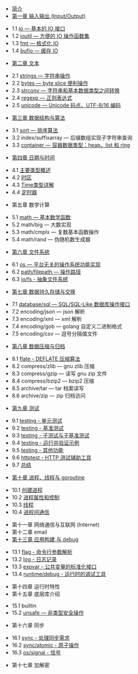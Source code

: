 * [简介](README.md)
* [第一章 输入输出 (Input/Output)](chapter01/01.0.md)
 - 1.1 [io — 基本的 IO 接口](chapter01/01.1.md)
 - 1.2 [ioutil — 方便的 IO 操作函数集](chapter01/01.2.md)
 - 1.3 [fmt — 格式化 IO](chapter01/01.3.md)
 - 1.4 [bufio — 缓存 IO](chapter01/01.4.md)
* [第二章 文本](chapter02/02.0.md)
 - 2.1 [strings — 字符串操作](chapter02/02.1.md)
 - 2.2 [bytes — byte slice 便利操作](chapter02/02.2.md)
 - 2.3 [strconv — 字符串和基本数据类型之间转换](chapter02/02.3.md)
 - 2.4 [regexp — 正则表达式](chapter02/02.4.md)
 - 2.5 [unicode — Unicode 码点、UTF-8/16 编码](chapter02/02.5.md)
* [第三章 数据结构与算法](chapter03/03.0.md)
 - 3.1 [sort — 排序算法](chapter03/03.1.md)
 - 3.2 index/suffixarray — 后缀数组实现子字符串查询
 - 3.3 [container — 容器数据类型：heap、list 和 ring](chapter03/03.3.md)
* [第四章 日期与时间](chapter04/04.0.md)
 - 4.1 [主要类型概述](chapter04/04.1.md)
 - 4.2 [时区](chapter04/04.2.md)
 - 4.3 [Time类型详解](chapter04/04.3.md)
 - 4.4 [定时器](chapter04/04.4.md)
* 第五章 数学计算
 - 5.1 [math — 基本数学函数](chapter05/05.1.md)
 - 5.2 math/big — 大数实现
 - 5.3 math/cmplx — 复数基本函数操作
 - 5.4 math/rand — 伪随机数生成器
* [第六章 文件系统](chapter06/06.0.md)
 - 6.1 [os — 平台无关的操作系统功能实现](chapter06/06.1.md)
 - 6.2 [path/filepath — 操作路径](chapter06/06.2.md)
 - 6.3 [io/fs - 抽象文件系统](chapter06/06.3.md)
* [第七章 数据持久存储与交换](chapter07/07.0.md)
 - 7.1 [database/sql — SQL/SQL-Like 数据库操作接口](chapter07/07.1.md)
 - 7.2 encoding/json — json 解析
 - 7.3 encoding/xml — xml 解析
 - 7.4 encoding/gob — golang 自定义二进制格式
 - 7.5 encoding/csv — 逗号分隔值文件
* [第八章 数据压缩与归档](chapter08/08.0.md)
 - 8.1 [flate - DEFLATE 压缩算法](chapter08/08.1.md)
 - 8.2 compress/zlib — gnu zlib 压缩
 - 8.3 compress/gzip — 读写 gnu zip 文件
 - 8.4 compress/bzip2 — bzip2 压缩
 - 8.5 archive/tar — tar 档案读写
 - 8.6 archive/zip — zip 归档访问
* [第九章 测试](chapter09/09.0.md)
 - 9.1 [testing - 单元测试](chapter09/09.1.md)
 - 9.2 [testing - 基准测试](chapter09/09.2.md)
 - 9.3 [testing - 子测试与子基准测试](chapter09/09.3.md)
 - 9.4 [testing - 运行并验证示例](chapter09/09.4.md)
 - 9.5 [testing - 其他功能](chapter09/09.5.md)
 - 9.6 [httptest - HTTP 测试辅助工具](chapter09/09.6.md)
 - 9.7 [总结](chapter09/09.7.md)
* [第十章 进程、线程与 goroutine](chapter10/10.0.md)
 - 10.1 [创建进程](chapter10/10.1.md)
 - 10.2 [进程属性和控制](chapter10/10.2.md)
 - 10.3 [线程](chapter10/10.3.md)
 - 10.4 [进程间通信](chapter10/10.4.md)
* 第十一章 网络通信与互联网 (Internet)
* 第十二章 email
* [第十三章 应用构建 与 debug](chapter13/13.0.md)
 - 13.1 [flag - 命令行参数解析](chapter13/13.1.md)
 - 13.2 [log - 日志记录](chapter13/13.2.md)
 - 13.3 [expvar - 公共变量的标准化接口](chapter13/13.3.md)
 - 13.4 [runtime/debug - 运行时的调试工具](chapter13/13.4.md)
* 第十四章 运行时特性
* 第十五章 底层库介绍
 - 15.1 builtin
 - 15.2 [unsafe — 非类型安全操作](chapter15/15.02.md)
* 第十六章 同步
 - 16.1 [sync - 处理同步需求](chapter16/16.01.md)
 - 16.2 [sync/atomic - 原子操作](chapter16/16.02.md)
 - 16.3 [os/signal - 信号](chapter16/16.03.md)
* 第十七章 加解密
